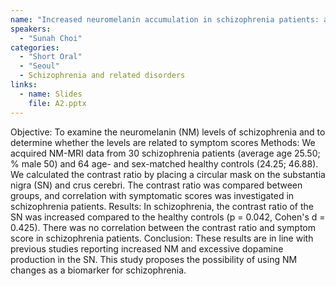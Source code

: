 ```yaml
---
name: "Increased neuromelanin accumulation in schizophrenia patients: a neuromelanin-sensitive MRI study"
speakers:
  - "Sunah Choi"
categories:
  - "Short Oral"
  - "Seoul"
  - Schizophrenia and related disorders
links:
  - name: Slides
    file: A2.pptx
---
```


Objective: To examine the neuromelanin (NM) levels of schizophrenia and to determine whether the levels are related to symptom scores
Methods: We acquired NM-MRI data from 30 schizophrenia patients (average age 25.50; % male 50) and 64 age- and sex-matched healthy controls (24.25; 46.88). We calculated the contrast ratio by placing a circular mask on the substantia nigra (SN) and crus cerebri. The contrast ratio was compared between groups, and correlation with symptomatic scores was investigated in schizophrenia patients.
Results: In schizophrenia, the contrast ratio of the SN was increased compared to the healthy controls (p = 0.042, Cohen's d = 0.425). There was no correlation between the contrast ratio and symptom score in schizophrenia patients. 
Conclusion: These results are in line with previous studies reporting increased NM and excessive dopamine production in the SN. This study proposes the possibility of using NM changes as a biomarker for schizophrenia.
